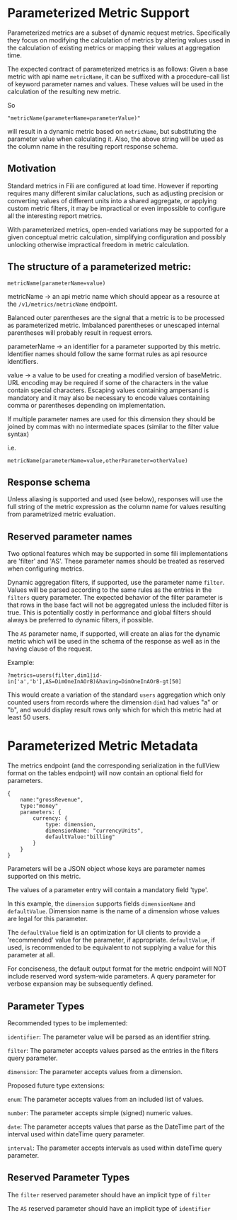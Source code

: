 Parameterized Metric Support
============================

Parameterized metrics are a subset of dynamic request metrics.  Specifically they focus on modifying the calculation of metrics by altering values used in the calculation of existing metrics or mapping their values at aggregation time.

The expected contract of parameterized metrics is as follows: Given a base metric with api name `metricName`, it can be suffixed with a procedure-call list of keyword parameter names and values.  These values will be used in the calculation of the resulting new metric.

So
```
"metricName(parameterName=parameterValue)"
```

will result in a dynamic metric based on `metricName`, but substituting the parameter value when calculating it.  Also, the above string will be used as the column name in the resulting report response schema. 

Motivation
----------

Standard metrics in Fili are configured at load time.  However if reporting requires many different similar caluclations, such as adjusting precision or converting values of different units into a shared aggregate, or applying custom metric filters, it may be impractical or even impossible to configure all the interesting report metrics.

With parameterized metrics, open-ended variations may be supported for a given conceptual metric calculation, simplifying configuration and possibly unlocking otherwise impractical freedom in metric calculation.


The structure of a parameterized metric:
----------------------------------------

```
metricName(parameterName=value)
```

metricName -> an api metric name which should appear as a resource at the `/v1/metrics/metricName` endpoint.

Balanced outer parentheses are the signal that a metric is to be processed as parameterized metric.  Imbalanced parentheses or unescaped internal parentheses will probably result in request errors.

parameterName -> an identifier for a parameter supported by this metric.  Identifier names should follow the same format rules as api resource identifiers.

value -> a value to be used for creating a modified version of baseMetric.  URL encoding may be required if some of the characters in the value contain special characters.  Escaping values containing ampersand is mandatory and it may also be necessary to encode values containing comma or parentheses depending on implementation.

If multiple parameter names are used for this dimension they should be joined by commas with no intermediate spaces (similar to the filter value syntax)

i.e.

```
metricName(parameterName=value,otherParameter=otherValue)
```

Response schema
---------------

Unless aliasing is supported and used (see below), responses will use the full string of the metric expression as the column name for values resulting from parametrized metric evaluation.


Reserved parameter names
------------------------

Two optional features which may be supported in some fili implementations are 'filter' and 'AS'.  These parameter names should be treated as reserved when configuring metrics.

Dynamic aggregation filters, if supported, use the parameter name `filter`. Values will be parsed according to the same rules as the entries in the `filters` query parameter.  The expected behavior of the filter parameter is that rows in the base fact will not be aggregated unless the included filter is true.  This is potentially costly in performance and global filters should always be preferred to dynamic filters, if possible.

The `AS` parameter name, if supported, will create an alias for the dynamic metric which will be used in the schema of the response as well as in the having clause of the request.

Example:

```
?metrics=users(filter,dim1|id-in['a','b'],AS=DimOneInAOrB)&having=DimOneInAOrB-gt[50]
```

This would create a variation of the standard `users` aggregation which only counted users from records where the dimension `dim1` had values "a" or "b", and would display result rows only which for which this metric had at least 50 users.

Parameterized Metric Metadata
=============================

The metrics endpoint (and the corresponding serialization in the fullView format on the tables endpoint) will now contain an optional field for parameters.

```
{ 
    name:"grossRevenue",
    type:"money"
    parameters: {
        currency: {  
            type: dimension, 
            dimensionName: "currencyUnits",
            defaultValue:"billing" 
        }
    }
}
```

Parameters will be a JSON object whose keys are parameter names supported on this metric.

The values of a parameter entry will contain a mandatory field 'type'.

In this example, the `dimension` supports fields `dimensionName` and `defaultValue`.  Dimension name is the name of a dimension whose values are legal for this parameter.  

The `defaultValue` field is an optimization for UI clients to provide a 'recommended' value for the parameter, if appropriate.  `defaultValue`, if used, is recommended to be equivalent to not supplying a value for this parameter at all.

For conciseness, the default output format for the metric endpoint will NOT include reserved word system-wide parameters.  A query parameter for verbose expansion may be subsequently defined. 

Parameter Types
---------------

Recommended types to be implemented:

`identifier`: The parameter value will be parsed as an identifier string.

`filter`: The parameter accepts values parsed as the entries in the filters query parameter.

`dimension`: The parameter accepts values from a dimension.

Proposed future type extensions:

`enum`: The parameter accepts values from an included list of values.

`number`: The parameter accepts simple (signed) numeric values.

`date`: The parameter accepts values that parse as the DateTime part of the interval used within dateTime query parameter.

`interval`: The parameter accepts intervals as used within dateTime query parameter.

Reserved Parameter Types
------------------------

The `filter` reserved parameter should have an implicit type of `filter`

The `AS` reserved parameter should have an implicit type of `identifier`
